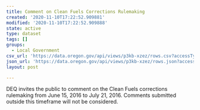 ```yaml
---
title: Comment on Clean Fuels Corrections Rulemaking
created: '2020-11-10T17:22:52.909881'
modified: '2020-11-10T17:22:52.909888'
state: active
type: dataset
tags: []
groups:
  - Local Government
csv_url: 'https://data.oregon.gov/api/views/p3kb-xzez/rows.csv?accessType=DOWNLOAD'
json_url: 'https://data.oregon.gov/api/views/p3kb-xzez/rows.json?accessType=DOWNLOAD'
layout: post

---
```

DEQ invites the public to comment on the Clean Fuels corrections rulemaking from June 15, 2016 to July 21, 2016. Comments submitted outside this timeframe will not be considered.

